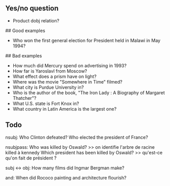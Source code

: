 
## Yes/no question

* Product dobj relation?

## Good examples

* Who won the first general election for President held in Malawi in May 1994? 

## Bad examples

* How much did Mercury spend on advertising in 1993?
* How far is Yaroslavl from Moscow?
* What effect does a prism have on light?
* Where was the movie "Somewhere in Time" filmed?
* What city is Purdue University in?
* Who is the author of the book, "The Iron Lady : A Biography of Margaret Thatcher"?
* What U.S. state is Fort Knox in?
* What country in Latin America is the largest one?

## Todo

nsubj:
    Who Clinton defeated?
    Who elected the president of France?
    
nsubjpass:
    Who was killed by Oswald? >>  on identifie l'arbre de racine killed à kennedy
    Which president has been killed by Oswald? >> qu'est-ce qu'on fait de président ?
    
subj <-> obj:
    How many films did Ingmar Bergman make?
    
and:
    When did Rococo painting and architecture flourish?

